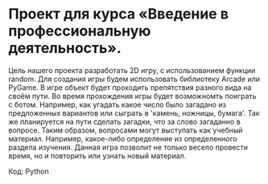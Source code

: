 # Проект для курса «Введение в профессиональную деятельность».

Цель нашего проекта разработать 2D игру, c использованием функции random. Для создания игры будем использовать библиотеку Arcade или PyGame. В игре объект будет проходить препятствия разного вида на своём пути. Во время прохождения игры будет возможномть поиграть с ботом. Например, как угадать какое число было загадано из предложенных вариантов или сыграть в 'камень, ножницы, бумага'. Так же планируется на пути сделать загадки, что за слово загаданно в вопросе. Таким образом, вопросами могут выступать как учебный материал. Например, какое-либо определение из определенного раздела изучения. Данная игра позволит не только весело провести время, но и повторить или узнать новый материал.

Код: Python
